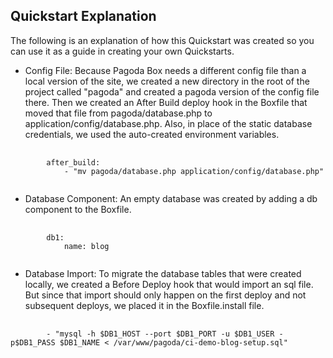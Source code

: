 Quickstart Explanation
----------------------

The following is an explanation of how this Quickstart was created so you can use it as a guide in creating your own Quickstarts.

* Config File: Because Pagoda Box needs a different config file than a local version of the site, we created a new directory in the root of the project called "pagoda" and created a pagoda version of the config file there. Then we created an After Build deploy hook in the Boxfile that moved that file from pagoda/database.php to application/config/database.php. Also, in place of the static database credentials, we used the auto-created environment variables.

<pre>
    <code>
        after_build:
            - "mv pagoda/database.php application/config/database.php"
    </code>
</pre>

* Database Component: An empty database was created by adding a db component to the Boxfile.

<pre>
   <code>
        db1:
            name: blog
   </code>
</pre>

* Database Import: To migrate the database tables that were created locally, we created a Before Deploy hook that would import an sql file. But since that import should only happen on the first deploy and not subsequent deploys, we placed it in the Boxfile.install file.

<pre>
    <code>
        - "mysql -h $DB1_HOST --port $DB1_PORT -u $DB1_USER -p$DB1_PASS $DB1_NAME < /var/www/pagoda/ci-demo-blog-setup.sql"
    </code>
</pre>